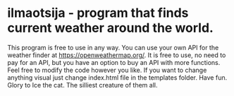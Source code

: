 # ilmaotsija - program that finds current weather around the world.
This program is free to use in any way. You can use your own API for the weather finder at https://openweathermap.org/. It is free to use, no need to pay for an API, but you have an option to buy an API with more functions. Feel free to modify the code however you like. If you want to change anything visual just change index.html file in the templates folder. Have fun. 
Glory to Ice the cat. The silliest creature of them all.
